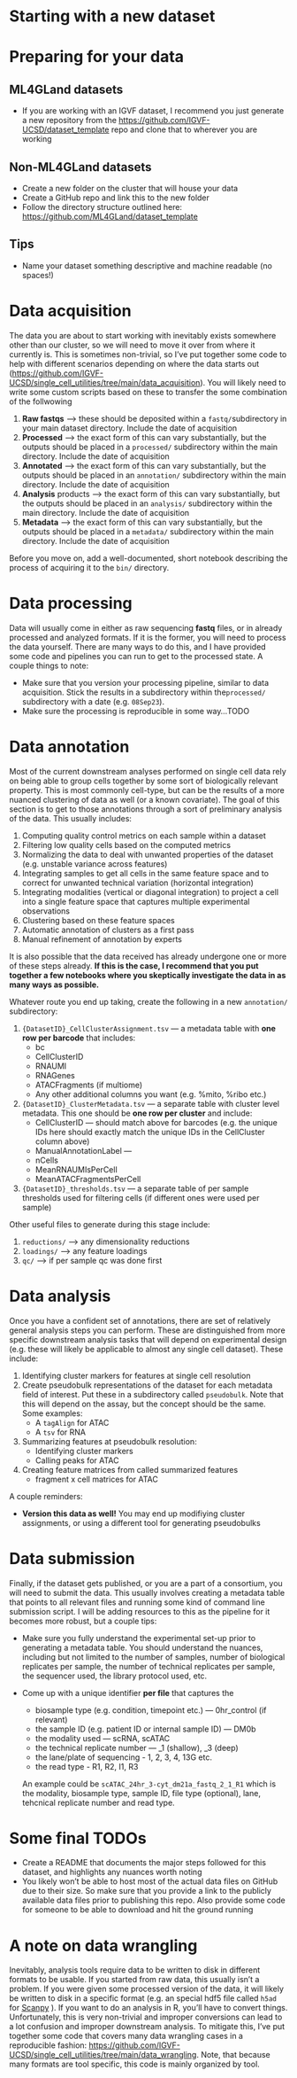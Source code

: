 # Starting with a new dataset

# Preparing for your data

## ML4GLand datasets

- If you are working with an IGVF dataset, I recommend you just generate a new repository from the https://github.com/IGVF-UCSD/dataset_template repo and clone that to wherever you are working

## Non-ML4GLand datasets

- Create a new folder on the cluster that will house your data
- Create a GitHub repo and link this to the new folder
- Follow the directory structure outlined here: https://github.com/ML4GLand/dataset_template

## Tips

- Name your dataset something descriptive and machine readable (no spaces!)

# Data acquisition

The data you are about to start working with inevitably exists somewhere other than our cluster, so we will need to move it over from where it currently is. This is sometimes non-trivial, so I’ve put together some code to help with different scenarios depending on where the data starts out (https://github.com/IGVF-UCSD/single_cell_utilities/tree/main/data_acquisition). You will likely need to write some custom scripts based on these to transfer the some combination of the follwowing

1. **Raw fastqs** —> these should be deposited within a `fastq/`subdirectory in your main dataset directory. Include the date of acquisition
2. **Processed** —> the exact form of this can vary substantially, but the outputs should be placed in a `processed/` subdirectory within the main directory. Include the date of acquisition
3. ******************Annotated****************** —> the exact form of this can vary substantially, but the outputs should be placed in an `annotation/` subdirectory within the main directory. Include the date of acquisition
4. **Analysis** products —> the exact form of this can vary substantially, but the outputs should be placed in an `analysis/` subdirectory within the main directory. Include the date of acquisition
5. ****************Metadata**************** —> the exact form of this can vary substantially, but the outputs should be placed in a `metadata/` subdirectory within the main directory. Include the date of acquisition

Before you move on, add a well-documented, short notebook describing the process of acquiring it to the `bin/` directory.

# Data processing

Data will usually come in either as raw sequencing **fastq** files, or in already processed and analyzed formats. If it is the former, you will need to process the data yourself. There are many ways to do this, and I have provided some code and pipelines you can run to get to the processed state. A couple things to note:

- Make sure that you version your processing pipeline, similar to data acquisition. Stick the results in a subdirectory within the`processed/` subdirectory with a date (e.g. `08Sep23`).
- Make sure the processing is reproducible in some way…TODO

# Data annotation

Most of the current downstream analyses performed on single cell data rely on being able to group cells together by some sort of biologically relevant property. This is most commonly cell-type, but can be the results of a more nuanced clustering of data as well (or a known covariate). The goal of this section is to get to those annotations through a sort of preliminary analysis of the data. This usually includes:

1. Computing quality control metrics on each sample within a dataset
2. Filtering low quality cells based on the computed metrics
3. Normalizing the data to deal with unwanted properties of the dataset (e.g. unstable variance across features)
4. Integrating samples to get all cells in the same feature space and to correct for unwanted technical variation (horizontal integration)
5. Integrating modalities (vertical or diagonal integration) to project a cell into a single feature space that captures multiple experimental observations
6. Clustering based on these feature spaces
7. Automatic annotation of clusters as a first pass
8. Manual refinement of annotation by experts

It is also possible that the data received has already undergone one or more of these steps already. **If this is the case, I recommend that you put together a few notebooks where you skeptically investigate the data in as many ways as possible.**

Whatever route you end up taking, create the following in a new `annotation/` subdirectory:

1. `{DatasetID}_CellClusterAssignment.tsv` — a metadata table with **one row per barcode** that includes:
    - bc
    - CellClusterID
    - RNAUMI
    - RNAGenes
    - ATACFragments (if multiome)
    - Any other additional columns you want (e.g. %mito, %ribo etc.)
2. `{DatasetID}_ClusterMetadata.tsv` — a separate table with cluster level metadata. This one should be **one row per cluster** and include:
    - CellClusterID — should match above for barcodes (e.g. the unique IDs here should exactly match the unique IDs in the CellCluster column above)
    - ManualAnnotationLabel —
    - nCells
    - MeanRNAUMIsPerCell
    - MeanATACFragmentsPerCell
3. `{DatasetID}_thresholds.tsv` — a separate table of per sample thresholds used for filtering cells (if different ones were used per sample)

Other useful files to generate during this stage include:

1. `reductions/` —> any dimensionality reductions
2. `loadings/` —> any feature loadings
3. `qc/` —> if per sample qc was done first

# Data analysis

Once you have a confident set of annotations, there are set of relatively general analysis steps you can perform. These are distinguished from more specific downstream analysis tasks that will depend on experimental design (e.g. these will likely be applicable to almost any single cell dataset). These include:

1. Identifying cluster markers for features at single cell resolution
2. Create pseudobulk representations of the dataset for each metadata field of interest. Put these in a subdirectory called `pseudobulk`. Note that this will depend on the assay, but the concept should be the same. Some examples:
    - A `tagAlign` for ATAC
    - A `tsv` for RNA
3. Summarizing features at pseudobulk resolution:
    - Identifying cluster markers
    - Calling peaks for ATAC
4. Creating feature matrices from called summarized features
    - fragment x cell matrices for ATAC

A couple reminders:

- **Version this data as well!** You may end up modifiying cluster assignments, or using a different tool for generating pseudobulks

# Data submission

Finally, if the dataset gets published, or you are a part of a consortium, you will need to submit the data. This usually involves creating a metadata table that points to all relevant files and running some kind of command line submission script. I will be adding resources to this as the pipeline for it becomes more robust, but a couple tips:

- Make sure you fully understand the experimental set-up prior to generating a metadata table. You should understand the nuances, including but not limited to the number of samples, number of biological replicates per sample, the number of technical replicates per sample, the sequencer used, the library protocol used, etc.
- Come up with a unique identifier **per file** that captures the
    - biosample type (e.g. condition, timepoint etc.) — 0hr_control (if relevant)
    - the sample ID (e.g. patient ID or internal sample ID) — DM0b
    - the modality used — scRNA, scATAC
    - the technical replicate number — _1 (shallow), _3 (deep)
    - the lane/plate of sequencing - 1, 2, 3, 4, 13G etc.
    - the read type - R1, R2, I1, R3
    
    An example could be `scATAC_24hr_3-cyt_dm21a_fastq_2_1_R1` which is the modality, biosample type, sample ID, file type (optional), lane, tehcnical replicate number and read type.
    

# Some final TODOs

- Create a README that documents the major steps followed for this dataset, and highlights any nuances worth noting
- You likely won’t be able to host most of the actual data files on GitHub due to their size. So make sure that you provide a link to the publicly available data files prior to publishing this repo. Also provide some code for someone to be able to download and hit the ground running

# A note on data wrangling

Inevitably, analysis tools require data to be written to disk in different formats to be usable. If you started from raw data, this usually isn’t a problem. If you were given some processed version of the data, it will likely be written to disk in a specific format (e.g. an special hdf5 file called `h5ad` for [Scanpy](https://www.notion.so/Scanpy-cc1d7c2ba4f447f79cbc43aebf991742?pvs=21) ). If you want to do an analysis in R, you’ll have to convert things. Unfortunately, this is very non-trivial and improper conversions can lead to a lot confusion and improper downstream analysis. To mitigate this, I’ve put together some code that covers many data wrangling cases in a reproducible fashion: https://github.com/IGVF-UCSD/single_cell_utilities/tree/main/data_wrangling. Note, that because many formats are tool specific, this code is mainly organized by tool.
